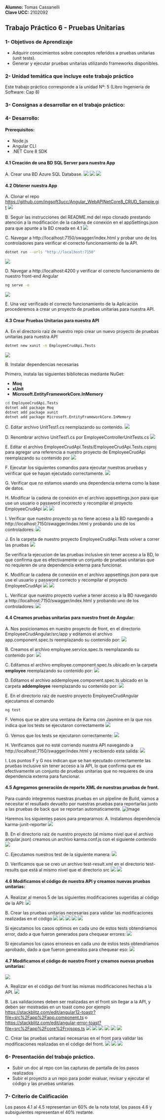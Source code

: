**Alumno:** Tomas Cassanelli  
**Clave UCC:** 2102092

## Trabajo Práctico 6 - Pruebas Unitarias

### 1- Objetivos de Aprendizaje
 - Adquirir conocimientos sobre conceptos referidos a pruebas unitarias (unit tests).
 - Generar y ejecutar pruebas unitarias utilizando frameworks disponibles.

### 2- Unidad temática que incluye este trabajo práctico
Este trabajo práctico corresponde a la unidad Nº: 5 (Libro Ingeniería de Software: Cap 8)

### 3- Consignas a desarrollar en el trabajo práctico:

### 4- Desarrollo:
#### Prerequisitos:
- Node.js
- Angular CLI
- .NET Core 8 SDK

#### 4.1 Creación de una BD SQL Server para nuestra App
A\. Crear una BD Azure SQL Database.
![](Extras/image.png)
![](Extras/image-1.png)
![](Extras/image-2.png)


#### 4.2 Obtener nuestra App
A\. Clonar el repo https://github.com/ingsoft3ucc/Angular_WebAPINetCore8_CRUD_Sample.git
![](Extras/image-3.png)

B\. Seguir las instrucciones del README.md del repo clonado prestando atención a la modificación de la cadena de conexión en el appSettings.json para que apunte a la BD creada en 4.1 
![](Extras/image-4.png)

C\. Navegar a http://localhost:7150/swagger/index.html y probar uno de los controladores para verificar el correcto funcionamiento de la API.
   ```bash
   dotnet run --urls "http://localhost:7150"
   ```
![](Extras/image-5.png)

D\. Navegar a http://localhost:4200 y verificar el correcto funcionamiento de nuestro front-end Angular
   ```bash
  ng serve -o 
   ```
![](Extras/image-6.png)

E\. Una vez verificado el correcto funcionamiento de la Aplicación procederemos a crear un proyecto de pruebas unitarias para nuestra API.

#### 4.3 Crear Pruebas Unitarias para nuestra API
A\. En el directorio raiz de nuestro repo crear un nuevo proyecto de pruebas unitarias para nuestra API 
```bash
dotnet new xunit -n EmployeeCrudApi.Tests
```
![](Extras/image-7.png)

B\. Instalar dependencias necesarias

Primero, instala las siguientes bibliotecas mediante NuGet:
- **Moq**
- **xUnit** 
- **Microsoft.EntityFrameworkCore.InMemory**

```bash
cd EmployeeCrudApi.Tests 
dotnet add package Moq
dotnet add package xunit
dotnet add package Microsoft.EntityFrameworkCore.InMemory
```

C\. Editar archivo UnitTest1.cs reemplazando su contenido.
![](Extras/image-8.png)

D\. Renombrar archivo UnitTest1.cs por EmployeeControllerUnitTests.cs
![](Extras/image-9.png)

E\. Editar el archivo EmployeeCrudApi.Tests/EmployeeCrudApi.Tests.csproj para agregar una referencia a nuestro proyecto de EmployeeCrudApi reemplazando su contenido por
![](Extras/image-10.png)

F\. Ejecutar los siguientes comandos para ejecutar nuestras pruebas y verificar que se hayan ejecutado correctamente.
![](Extras/image-11.png)

G\. Verificar que no estamos usando una dependencia externa como la base de datos.

H\. Modificar la cadena de conexión en el archivo appsettings.json para que use un usuario o password incorrecto y recompilar el proyecto EmployeeCrudApi
![](Extras/image-12.png)
![](Extras/image-13.png)

I\. Verificar que nuestro proyecto ya no tiene acceso a la BD navegando a http://localhost:7150/swagger/index.html y probando uno de los controladores:
![](Extras/image-14.png)

J\. En la carpeta de nuestro proyecto EmployeeCrudApi.Tests volver a correr las pruebas
![](Extras/image-15.png)

Se verifica la ejecucion de las pruebas inclusive sin tener acceso a la BD, lo que confirma que es efectivamente un conjunto de pruebas unitarias que no requieren de una dependencia externa para funcionar.

K\. Modificar la cadena de conexión en el archivo appsettings.json para que use el usuario y password correcto y recompilar el proyecto EmployeeCrudApi
![](Extras/image-16.png)
![](Extras/image-17.png)

L\. Verificar que nuestro proyecto vuelve a tener acceso a la BD navegando a http://localhost:7150/swagger/index.html y probando uno de los controladores:
![](Extras/image-18.png)

#### 4.4 Creamos pruebas unitarias para nuestro front de Angular:

A\. Nos posicionamos en nuestro proyecto de front, en el directorio EmployeeCrudAngular/src/app y editamos el archivo app.component.spec.ts reemplazando su contenido por:
![](Extras/image-19.png)

B\. Creamos el archivo employee.service.spec.ts reemplazando su contenido por:
![](Extras/image-20.png)

C\. Editamos el archivo employee.component.spec.ts ubicado en la carpeta **employee** reemplazando su contenido por:
![](Extras/image-21.png)

D\. Editamos el archivo addemployee.component.spec.ts ubicado en la carpeta **addemployee** reemplazando su contenido por:
![](Extras/image-22.png)

E\. En el directorio raiz de nuestro proyecto EmployeeCrudAngular ejecutamos el comando 
```bash
ng test
```
F\. Vemos que se abre una ventana de Karma con Jasmine en la que nos indica que los tests se ejecutaron correctamente
![](Extras/image-23.png)

G\. Vemos que los tests se ejecutaron correctamente:
![](Extras/image-24.png)

H\. Verificamos que no esté corriendo nuestra API navegando a http://localhost:7150/swagger/index.html y recibiendo esta salida:
![](Extras/image-25.png)

I\. Los puntos F y G nos indican que se han ejecutado correctamente las pruebas inclusive sin tener acceso a la API, lo que confirma que es efectivamente un conjunto de pruebas unitarias que no requieres de una dependencia externa para funcionar.

#### 4.5 Agregamos generación de reporte XML de nuestras pruebas de front.
Para cuando integremos nuestras pruebas en un pipeline de Build, vamos a necesitar el resultado devuelto por nuestras pruebas para reportarlas junto a las pruebas de back que se reportan automaticamente. 
![image](https://github.com/user-attachments/assets/12c430fd-13e7-4370-8c2a-a2f2756bd33f)


Haremos los siguientes pasos para prepararnos:
A\. Instalamos dependencia karma-junit-reporter
![](Extras/image-26.png)

B\. En el directorio raiz de nuestro proyecto (al mismo nivel que el archivo angular.json) creamos un archivo karma.conf.js con el siguiente contenido
![](Extras/image-27.png)

C\. Ejecutamos nuestros test de la siguiente manera:
![](Extras/image-28.png)

D\. Verificamos que se creo un archivo test-result.xml en el directorio test-results que está al mismo nivel que el directorio src
![](Extras/image-29.png)
![](Extras/image-30.png)

#### 4.6 Modificamos el código de nuestra API y creamos nuevas pruebas unitarias:

A\. Realizar al menos 5 de las siguientes modificaciones sugeridas al código de la API:
![](Extras/image-31.png)

B\. Crear las pruebas unitarias necesarias para validar las modificaciones realizadas en el código
![](Extras/image-32.png)
![](Extras/image-34.png)
![](Extras/image-35.png)
![](Extras/image-36.png)
![](Extras/image-37.png)

Si ejecutamos los casos optimos en cada uno de estos tests obtendriamos error, dado a que fueron generados para chequear errores:
![](Extras/image-38.png)

Si ejecutamos los casos erroneos en cada uno de estos tests obtendriamos aprobado, dado a que fueron generados para chequear eso:
![](Extras/image-39.png)

#### 4.7 Modificamos el código de nuestro Front y creamos nuevas pruebas unitarias:
![](Extras/image-42.png)
 
A\. Realizar en el código del front las mismas modificaciones hechas a la API. 
![](Extras/image-43.png)

B\. Las validaciones deben ser realizadas en el front sin llegar a la API, y deben ser mostradas en un toast como por ejemplo https://stackblitz.com/edit/angular12-toastr?file=src%2Fapp%2Fapp.component.ts o https://stackblitz.com/edit/angular-error-toast?file=src%2Fapp%2Fcore%2Frxjsops.ts
![](Extras/image-44.png)
![](Extras/image-45.png)
![](Extras/image-46.png)
![](Extras/image-47.png)
![](Extras/image-48.png)
![](Extras/image-49.png)

C\. Crear las pruebas unitarias necesarias en el front para validar las modificaciones realizadas en el código del front.
![](Extras/image-51.png)
![](Extras/image-50.png)
![](Extras/image-52.png)

### 6-  Presentación del trabajo práctico.
- Subir un doc al repo con las capturas de pantalla de los pasos realizados
- Subir el proyecto a un repo para poder evaluar, revisar y ejecutar el código y las pruebas unitarias

### 7-  Criterio de Calificación
Los pasos 4.1 al 4.5 representan un 60% de la nota total, los pasos 4.6 y subsiguientes representan el 40% restante.





